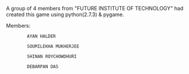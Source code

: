 A group of 4 members from "FUTURE INSTITUTE OF TECHNOLOGY" had created this game using python(2.7.3) & pygame.

Members:

            AYAN HALDER

            SOUMILEKHA MUKHERJEE

            SHINAN ROYCHOWDHURI

            DEBARPAN DAS
